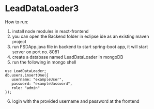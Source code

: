 # LeadDataLoader3

How to run:
1. install node modules in react-frontend
2. you can open the Backend folder in eclipse ide as an existing maven project
3. run FSDApp.java file in backend to start spring-boot app, it will start server on port no. 8081
4. create a database named LeadDataLoader in mongoDB
5. run the following in mongo shell
```
use LeadDataLoader;
db.users.insertOne({
   username: "exampleUser",
   password: "exampleUassword", 
   role: "admin"
});
```
6. login with the provided username and password at the frontend
